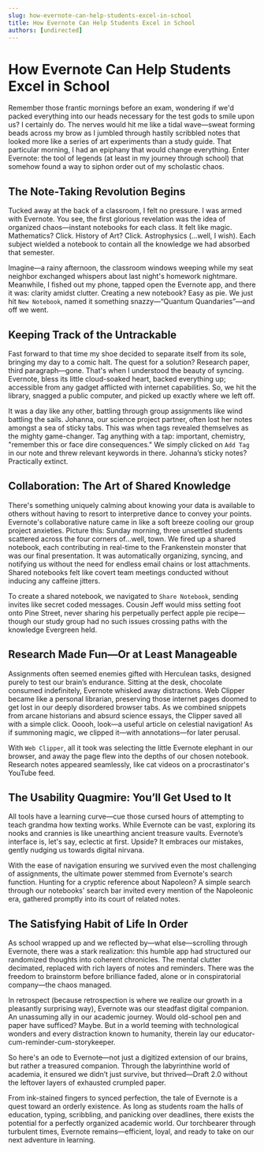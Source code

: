 ```yaml
---
slug: how-evernote-can-help-students-excel-in-school
title: How Evernote Can Help Students Excel in School
authors: [undirected]
---
```



# How Evernote Can Help Students Excel in School

Remember those frantic mornings before an exam, wondering if we'd packed everything into our heads necessary for the test gods to smile upon us? I certainly do. The nerves would hit me like a tidal wave—sweat forming beads across my brow as I jumbled through hastily scribbled notes that looked more like a series of art experiments than a study guide. That particular morning, I had an epiphany that would change everything. Enter Evernote: the tool of legends (at least in my journey through school) that somehow found a way to siphon order out of my scholastic chaos.

## The Note-Taking Revolution Begins

Tucked away at the back of a classroom, I felt no pressure. I was armed with Evernote. You see, the first glorious revelation was the idea of organized chaos—instant notebooks for each class. It felt like magic. Mathematics? Click. History of Art? Click. Astrophysics (...well, I wish). Each subject wielded a notebook to contain all the knowledge we had absorbed that semester.

Imagine—a rainy afternoon, the classroom windows weeping while my seat neighbor exchanged whispers about last night's homework nightmare. Meanwhile, I fished out my phone, tapped open the Evernote app, and there it was: clarity amidst clutter. Creating a new notebook? Easy as pie. We just hit `New Notebook`, named it something snazzy—“Quantum Quandaries”—and off we went.

## Keeping Track of the Untrackable

Fast forward to that time my shoe decided to separate itself from its sole, bringing my day to a comic halt. The quest for a solution? Research paper, third paragraph—gone. That's when I understood the beauty of syncing. Evernote, bless its little cloud-soaked heart, backed everything up; accessible from any gadget afflicted with internet capabilities. So, we hit the library, snagged a public computer, and picked up exactly where we left off.

It was a day like any other, battling through group assignments like wind battling the sails. Johanna, our science project partner, often lost her notes amongst a sea of sticky tabs. This was when tags revealed themselves as the mighty game-changer. Tag anything with a tap: important, chemistry, "remember this or face dire consequences." We simply clicked on `Add Tag` in our note and threw relevant keywords in there. Johanna’s sticky notes? Practically extinct.

## Collaboration: The Art of Shared Knowledge

There's something uniquely calming about knowing your data is available to others without having to resort to interpretive dance to convey your points. Evernote's collaborative nature came in like a soft breeze cooling our group project anxieties. Picture this: Sunday morning, three unsettled students scattered across the four corners of...well, town. We fired up a shared notebook, each contributing in real-time to the Frankenstein monster that was our final presentation. It was automatically organizing, syncing, and notifying us without the need for endless email chains or lost attachments. Shared notebooks felt like covert team meetings conducted without inducing any caffeine jitters.

To create a shared notebook, we navigated to `Share Notebook`, sending invites like secret coded messages. Cousin Jeff would miss setting foot onto Pine Street, never sharing his perpetually perfect apple pie recipe—though our study group had no such issues crossing paths with the knowledge Evergreen held.

## Research Made Fun—Or at Least Manageable

Assignments often seemed enemies gifted with Herculean tasks, designed purely to test our brain’s endurance. Sitting at the desk, chocolate consumed indefinitely, Evernote whisked away distractions. Web Clipper became like a personal librarian, preserving those internet pages doomed to get lost in our deeply disordered browser tabs. As we combined snippets from arcane historians and absurd science essays, the Clipper saved all with a simple click. Ooooh, look—a useful article on celestial navigation! As if summoning magic, we clipped it—with annotations—for later perusal.

With `Web Clipper`, all it took was selecting the little Evernote elephant in our browser, and away the page flew into the depths of our chosen notebook. Research notes appeared seamlessly, like cat videos on a procrastinator's YouTube feed.

## The Usability Quagmire: You’ll Get Used to It

All tools have a learning curve—cue those cursed hours of attempting to teach grandma how texting works. While Evernote can be vast, exploring its nooks and crannies is like unearthing ancient treasure vaults. Evernote’s interface is, let's say, eclectic at first. Upside? It embraces our mistakes, gently nudging us towards digital nirvana.

With the ease of navigation ensuring we survived even the most challenging of assignments, the ultimate power stemmed from Evernote's search function. Hunting for a cryptic reference about Napoleon? A simple search through our notebooks' search bar invited every mention of the Napoleonic era, gathered promptly into its court of related notes.

## The Satisfying Habit of Life In Order

As school wrapped up and we reflected by—what else—scrolling through Evernote, there was a stark realization: this humble app had structured our randomized thoughts into coherent chronicles. The mental clutter decimated, replaced with rich layers of notes and reminders. There was the freedom to brainstorm before brilliance faded, alone or in conspiratorial company—the chaos managed.

In retrospect (because retrospection is where we realize our growth in a pleasantly surprising way), Evernote was our steadfast digital companion. An unassuming ally in our academic journey. Would old-school pen and paper have sufficed? Maybe. But in a world teeming with technological wonders and every distraction known to humanity, therein lay our educator-cum-reminder-cum-storykeeper.

So here's an ode to Evernote—not just a digitized extension of our brains, but rather a treasured companion. Through the labyrinthine world of academia, it ensured we didn’t just survive, but thrived—Draft 2.0 without the leftover layers of exhausted crumpled paper.

From ink-stained fingers to synced perfection, the tale of Evernote is a quest toward an orderly existence. As long as students roam the halls of education, typing, scribbling, and panicking over deadlines, there exists the potential for a perfectly organized academic world. Our torchbearer through turbulent times, Evernote remains—efficient, loyal, and ready to take on our next adventure in learning.
```
